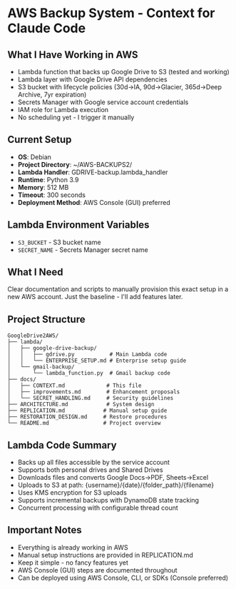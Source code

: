 # AWS Backup System - Context for Claude Code

## What I Have Working in AWS
- Lambda function that backs up Google Drive to S3 (tested and working)
- Lambda layer with Google Drive API dependencies
- S3 bucket with lifecycle policies (30d→IA, 90d→Glacier, 365d→Deep Archive, 7yr expiration)
- Secrets Manager with Google service account credentials
- IAM role for Lambda execution
- No scheduling yet - I trigger it manually

## Current Setup
- **OS**: Debian
- **Project Directory**: ~/AWS-BACKUPS2/
- **Lambda Handler**: GDRIVE-backup.lambda_handler
- **Runtime**: Python 3.9
- **Memory**: 512 MB
- **Timeout**: 300 seconds
- **Deployment Method**: AWS Console (GUI) preferred

## Lambda Environment Variables
- `S3_BUCKET` - S3 bucket name
- `SECRET_NAME` - Secrets Manager secret name

## What I Need
Clear documentation and scripts to manually provision this exact setup in a new AWS account. Just the baseline - I'll add features later.

## Project Structure
```
GoogleDrive2AWS/
├── lambda/
│   ├── google-drive-backup/
│   │   ├── gdrive.py           # Main Lambda code
│   │   └── ENTERPRISE_SETUP.md # Enterprise setup guide
│   └── gmail-backup/
│       └── lambda_function.py  # Gmail backup code
├── docs/
│   ├── CONTEXT.md             # This file
│   ├── improvements.md        # Enhancement proposals
│   └── SECRET_HANDLING.md     # Security guidelines
├── ARCHITECTURE.md            # System design
├── REPLICATION.md            # Manual setup guide
├── RESTORATION_DESIGN.md     # Restore procedures
└── README.md                 # Project overview
```

## Lambda Code Summary
- Backs up all files accessible by the service account
- Supports both personal drives and Shared Drives
- Downloads files and converts Google Docs→PDF, Sheets→Excel
- Uploads to S3 at path: {username}/{date}/{folder_path}/{filename}
- Uses KMS encryption for S3 uploads
- Supports incremental backups with DynamoDB state tracking
- Concurrent processing with configurable thread count

## Important Notes
- Everything is already working in AWS
- Manual setup instructions are provided in REPLICATION.md
- Keep it simple - no fancy features yet
- AWS Console (GUI) steps are documented throughout
- Can be deployed using AWS Console, CLI, or SDKs (Console preferred)
